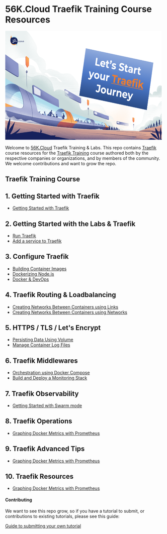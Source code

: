 # 56K.Cloud Traefik Training Course Resources

<img src="./img/Traefik_training.png" alt="Traefik Logo" height="350"> 

Welcome to [56K.Cloud](https://www.56k.cloud) Traefik Training & Labs. This repo contains [Traefik](https://containo.us/traefik/) course resources for the [Traefik Training](https://training.56k.cloud/products/from-0-to-production-with-traefik-and-docker) course authored both by the respective companies or organizations, and by members of the community. We welcome contributions and want to grow the repo.

## Traefik Training Course

## 1. Getting Started with Traefik
* [Getting Started with Traefik](./01-Traefik-Overview/../Traefik/01-Traefik-Overview/traefik_overview.md)

## 2. Getting Started with the Labs & Traefik 
* [Run Traefik](https://katacoda.com/courses/docker/deploying-first-container)
* [Add a service to Traefik](https://katacoda.com/courses/docker/create-nginx-static-web-server)

## 3. Configure Traefik
* [Building Container Images](https://www.katacoda.com/courses/docker/2)
* [Dockerizing Node.js](https://www.katacoda.com/courses/docker/3)
* [Docker & DevOps](chapters/devops.md)

## 4. Traefik Routing & Loadbalancing
* [Creating Networks Between Containers using Links](https://www.katacoda.com/courses/docker/5)
* [Creating Networks Between Containers using Networks](https://www.katacoda.com/courses/docker/networking-intro)

## 5. HTTPS / TLS / Let's Encrypt
* [Persisting Data Using Volume](https://www.katacoda.com/courses/docker/persisting-data-using-volumes)
* [Manage Container Log Files](https://www.katacoda.com/courses/docker/8)

## 6. Traefik Middlewares
* [Orchestration using Docker Compose](https://www.katacoda.com/courses/docker/11)
* [Build and Deploy a Monitoring Stack](https://github.com/56kcloud/Training/blob/master/DockerCon/readme.md)

## 7. Traefik Observability
* [Getting Started with Swarm mode](https://www.katacoda.com/courses/docker/getting-started-with-swarm-mode)

## 8. Traefik Operations
* [Graphing Docker Metrics with Prometheus](https://www.katacoda.com/courses/docker-orchestration/docker-metrics)

## 9. Traefik Advanced Tips
* [Graphing Docker Metrics with Prometheus](https://www.katacoda.com/courses/docker-orchestration/docker-metrics)

## 10. Traefik Resources
* [Graphing Docker Metrics with Prometheus](https://www.katacoda.com/courses/docker-orchestration/docker-metrics)

#### Contributing

We want to see this repo grow, so if you have a tutorial to submit, or contributions to existing tutorials, please see this guide:

[Guide to submitting your own tutorial](contribute.md)



